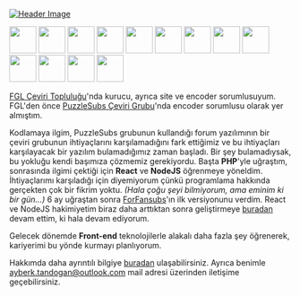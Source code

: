 [![Header Image](https://i.imgur.com/8dlxJx5.gif)](https://ayberktandogan.github.io/)

<img height="48" width="48" src="https://cdn.jsdelivr.net/npm/simple-icons@v3/icons/react.svg" /> <img height="48" width="48" src="https://cdn.jsdelivr.net/npm/simple-icons@v3/icons/javascript.svg" /> <img height="48" width="48" src="https://cdn.jsdelivr.net/npm/simple-icons@v3/icons/python.svg" /> <img height="48" width="48" src="https://cdn.jsdelivr.net/npm/simple-icons@v3/icons/jquery.svg" /> <img height="48" width="48" src="https://cdn.jsdelivr.net/npm/simple-icons@v3/icons/html5.svg" /> <img height="48" width="48" src="https://cdn.jsdelivr.net/npm/simple-icons@v3/icons/css3.svg" /> <img height="48" width="48" src="https://cdn.jsdelivr.net/npm/simple-icons@v3/icons/sass.svg" /> <img height="48" width="48" src="https://cdn.jsdelivr.net/npm/simple-icons@v3/icons/bootstrap.svg" /> <img height="48" width="48" src="https://cdn.jsdelivr.net/npm/simple-icons@v3/icons/node-dot-js.svg" /> <img height="48" width="48" src="https://cdn.jsdelivr.net/npm/simple-icons@v3/icons/firebase.svg" /> <img height="48" width="48" src="https://cdn.jsdelivr.net/npm/simple-icons@v3/icons/mariadb.svg" />  <img height="48" width="48" src="https://cdn.jsdelivr.net/npm/simple-icons@v3/icons/mongodb.svg" /> <img height="48" width="48" src="https://cdn.jsdelivr.net/npm/simple-icons@v3/icons/mysql.svg" />

[FGL Çeviri Topluluğu](https://fgl.moe)'nda kurucu, ayrıca site ve encoder sorumlusuyum. FGL'den önce [PuzzleSubs Çeviri Grubu](https://puzzlesubs.com)'nda encoder sorumlusu olarak yer almıştım.

Kodlamaya ilgim, PuzzleSubs grubunun kullandığı forum yazılımının bir çeviri grubunun ihtiyaçlarını karşılamadığını fark ettiğimiz ve bu ihtiyaçları karşılayacak bir yazılım bulamadığımız zaman başladı. Bir şey bulamadıysak, bu yokluğu kendi başımıza çözmemiz gerekiyordu. Başta **PHP**'yle uğraştım, sonrasında ilgimi çektiği için **React** ve **NodeJS** öğrenmeye yöneldim. İhtiyaçlarımı karşıladığı için diyemiyorum çünkü programlama hakkında gerçekten çok bir fikrim yoktu. *(Hala çoğu şeyi bilmiyorum, ama eminim ki bir gün...)* 6 ay uğraştan sonra [ForFansubs](https://github.com/ForFansubs)'ın ilk versiyonunu verdim. React ve NodeJS hakimiyetim biraz daha arttıktan sonra geliştirmeye [buradan](https://github.com/ForFansubs) devam ettim, ki hala devam ediyorum.

Gelecek dönemde **Front-end** teknolojilerle alakalı daha fazla şey öğrenerek, kariyerimi bu yönde kurmayı planlıyorum.

Hakkımda daha ayrıntılı bilgiye [buradan](https://ayberktandogan.github.io/) ulaşabilirsiniz. Ayrıca benimle ayberk.tandogan@outlook.com mail adresi üzerinden iletişime geçebilirsiniz.
